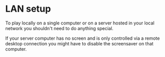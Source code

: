 # LAN setup
To play locally on a single computer or on a server hosted in your local network you shouldn't need to do anything special.

If your server computer has no screen and is only controlled via a remote desktop connection you might have to disable the screensaver on that computer.
